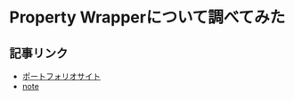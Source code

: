 # Property Wrapperについて調べてみた

## 記事リンク
- [ポートフォリオサイト](https://www.taat.page/article/detail/fDeYiiRXxdOVU97KymQj)
- [note](https://note.com/taatn0te/n/n82bf6f844c4f)
